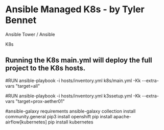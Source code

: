 Ansible Managed K8s - by Tyler Bennet
=============



Ansible Tower / Ansible

K8s
## Running the K8s main.yml will deploy the full project to the K8s hosts.

#RUN
ansible-playbook -i hosts/inventory.yml k8s/main.yml -Kk --extra-vars "target=all"




#RUN
ansible-playbook -i hosts/inventory.yml k3ssetup.yml -Kk --extra-vars "target=prox-aether01"


#ansible-galaxy requirements
ansible-galaxy collection install community.general
pip3 install openshift
pip install apache-airflow[kubernetes]
pip install kubernetes

